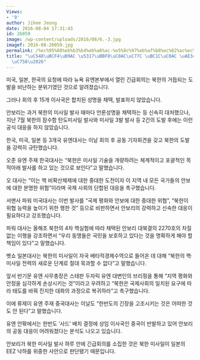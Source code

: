 ```yaml
---
Views:
- '9'
author: Jihee Jeong
date: 2016-08-04 17:31:43
id: 26059
image: /wp-content/uploads/2016/08/6.-3.jpg
imagef: 2016-08-26059.jpg
permalink: /%ec%95%88%eb%b3%b4%eb%a6%ac-%e5%8c%97%eb%af%b8%ec%82%ac%ec%9d%bc-%eb%b0%9c%ec%82%ac-%ea%b8%b4%ea%b8%89%ed%9a%8c%ec%9d%98/
title: "\uC548\uBCF4\uB9AC \u5317\uBBF8\uC0AC\uC77C \uBC1C\uC0AC \uAE34\uAE09\uD68C\
  \uC758\u2026"
---
```


미국, 일본, 한국의 요청에 따라 뉴욕 유엔본부에서 열린 긴급회의는 북한의 거듭되는 도발을 비난하는 분위기였던 것으로 알려졌습니다.

그러나 회의 후 15개 이사국은 합치된 성명을 채택, 발표하지 않았습니다.

안보리는 과거 북한의 미사일 발사 때마다 언론성명을 채택하는 등 신속히 대처했으나, 지난 7월 북한의 잠수함 탄도미사일 발사와 미사일 3발 발사 등 2건의 도발 후에는 이런 공식 대응을 하지 않았습니다.

한국, 미국, 일본 등 3개국 유엔대사는 이날 회의 후 공동 기자회견을 갖고 북한의 도발을 강력히 규탄했습니다.

오준 유엔 주재 한국대사는 &#8220;북한은 미사일 기술을 개량하려는 체계적이고 포괄적인 목적아래 발사를 하고 있는 것으로 보인다&#8221;고 말했습니다.

오 대사는 &#8220;이는 핵 비확산체제에 대한 중대한 도전이자 이 지역 내 모든 국가들의 안보에 대한 분명한 위험&#8221;이라며 국제 사회의 단합된 대응을 촉구했습니다.

서맨사 파워 미국대사는 이번 발사를 &#8220;국제 평화와 안보에 대한 중대한 위협&#8221;, &#8220;북한이 위협 능력을 높이기 위한 행한 것&#8221; 등으로 비판하면서 안보리의 강력하고 신속한 대응이 필요하다고 강조했습니다.

파워 대사는 올해초 북한의 4차 핵실험에 따라 채택된 안보리 대북결의 2270호의 차질없는 이행을 강조하면서 &#8220;우리 동맹들은 국민을 보호하고 있다는 것을 명확하게 해야 할 책임이 있다&#8221;고 말했습니다.

벳쇼 일본대사는 북한의 미사일이 자국 배타적경제수역으로 들어온 데 대해 &#8220;북한의 핵·미사일 전력의 새로운 단계로 절대 묵과할 수 없다&#8221;고 말했습니다.

앞서 반기문 유엔 사무총장은 스테판 두자릭 유엔 대변인의 브리핑을 통해 &#8220;지역 평화와 안정을 심각하게 손상시키는 것&#8221;이라고 우려하고 &#8220;북한은 국제사회의 일치된 요구에 따라 태도를 바꿔 진지한 대화의 과정으로 복귀하라&#8221;고 촉구했습니다.

이에 류제이 유엔 주재 중국대사는 이날도 &#8220;한반도의 긴장을 고조시키는 것은 어떠한 것도 안 된다&#8221;고 말했습니다.

유엔 안팎에서는 한반도 &#8216;사드&#8217; 배치 결정에 상임 이사국인 중국이 반발하고 있어 안보리의 공동 대응이 어려워졌다는 분석도 나오고 있습니다.

안보리가 북한 미사일 발사 하루 만에 긴급회의를 소집한 것은 북한 미사일이 일본의 EEZ 낙하를 위중한 사안으로 판단됐기 때문입니다.

&nbsp;